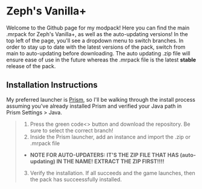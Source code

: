 # Zeph's Vanilla+
Welcome to the Github page for my modpack! Here you can find the main .mrpack for Zeph's Vanilla+, as well as the auto-updating versions! In the top left of the page, you'll see a dropdown menu to switch branches. In order to stay up to date with the latest versions of the pack, switch from main to auto-updating before downloading. The auto updating .zip file will ensure ease of use in the future whereas the .mrpack file is the latest **stable** release of the pack.
## Installation Instructions
My preferred launcher is [Prism](https://prismlauncher.org/download/), so I'll be walking through the install process assuming you've already installed Prism and verified your Java path in Prism Settings > Java.
> 1. Press the green code<> button and download the repository. Be sure to select the correct branch!
> 2. Inside the Prism launcher, add an instance and import the .zip or .mrpack file
> - **NOTE FOR AUTO-UPDATERS: IT'S THE ZIP FILE THAT HAS (auto-updating) IN THE NAME! EXTRACT THE ZIP FIRST!!!!**
> 3. Verify the installation. If all succeeds and the game launches, then the pack has succeessfully installed.
